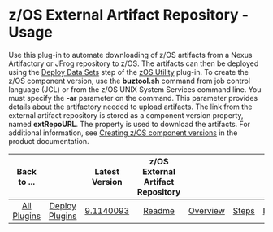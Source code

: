 # z/OS External Artifact Repository - Usage



Use this plug-in to automate downloading of z/OS artifacts from a Nexus Artifactory or JFrog repository to z/OS. The artifacts can then be deployed using the [Deploy Data Sets](../zos-deploy/steps.md#deploy-data-sets) step of the [zOS Utility](https://urbancode.github.io/IBM-UCx-PLUGIN-DOCS/UCD/zos-deploy/) plug-in.
To create the z/OS component version, use the **buztool.sh** command from job control language (JCL) or from the z/OS UNIX System Services command line. You must specify the **-ar** parameter on the command. This parameter provides details about the artifactory needed to upload artifacts. The link from the external artifact repository is stored as a component version property, named **extRepoURL**. The property is used to download the artifacts.
For additional information, see [Creating z/OS component versions](https://www.ibm.com/support/knowledgecenter/en/SS4GSP_7.0.4/com.ibm.udeploy.doc/topics/zos_runtools.html) in the product documentation.

|          Back to ...          |                                |                                                                 Latest Version                                                                  | z/OS External Artifact Repository ||||
|:-----------------------------:|:------------------------------:|:-----------------------------------------------------------------------------------------------------------------------------------------------:|:---------------------------------:| :---: | :---: | :---: |
| [All Plugins](../../index.md) | [Deploy Plugins](../README.md) | [9.1140093](https://raw.githubusercontent.com/UrbanCode/IBM-UCD-PLUGINS/main/files/zOS-external-artifact-download/ucd-ExtArtRepo-9.1140093.zip) |        [Readme](README.md)        |[Overview](overview.md)|[Steps](steps.md)|[Downloads](downloads.md)|
